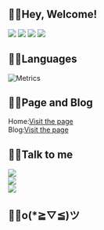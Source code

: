 ## 😶‍🌫️Hey, Welcome!
![](https://img.shields.io/badge/Username-%E9%9B%AA%E4%B8%AD%E6%98%8E%E6%9C%88-blue)
![](https://img.shields.io/badge/Sex-Male-lightgrey)
![](https://img.shields.io/badge/Region-Chinese-red)
![](https://img.shields.io/badge/Language-Python-brightgreen)




## 😶‍🌫️Languages
![Metrics](https://metrics.lecoq.io/lswlc33?template=classic&base.header=0&base.activity=0&base.community=0&base.repositories=0&base.metadata=0&languages=1&base=header%2C%20activity%2C%20community%2C%20repositories%2C%20metadata&base.indepth=false&base.hireable=false&base.skip=false&languages=false&languages.limit=8&languages.threshold=0%25&languages.other=true&languages.colors=github&languages.sections=most-used&languages.indepth=false&languages.analysis.timeout=15&languages.analysis.timeout.repositories=7.5&languages.categories=markup%2C%20programming&languages.recent.categories=markup%2C%20programming&languages.recent.load=300&languages.recent.days=14&config.timezone=Asia%2FShanghai)
## 😶‍🌫️Page and Blog
Home:[Visit the page](https://xn--fiqz59cpva341l.top/)  
Blog:[Visit the page](https://blog.xn--fiqz59cpva341l.top/)



## 😶‍🌫️Talk to me
![](https://img.shields.io/badge/Github-lswlc33-lightgrey?style=flat-square)  
![](https://img.shields.io/badge/Telegram-xzmy__reply__bot-blue?style=flat-square)  
![](https://img.shields.io/badge/Email-lswlc33%40outlook.com-brightgreen?style=flat-square)  



## 😶‍🌫️o(*≧▽≦)ツ

